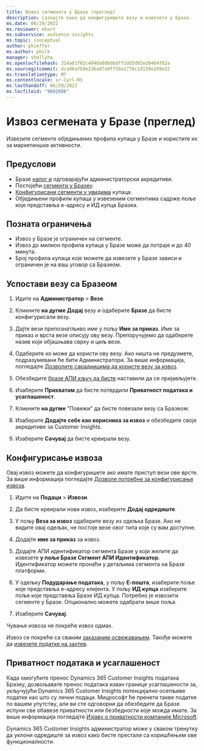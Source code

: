 ```yaml
---
title: Извоз сегмената у Бразе (преглед)
description: Сазнајте како да конфигуришете везу и извезете у Бразе.
ms.date: 06/29/2022
ms.reviewer: mhart
ms.subservice: audience-insights
ms.topic: conceptual
author: pkieffer
ms.author: philk
manager: shellyha
ms.openlocfilehash: 314a61f82c4040a8dbd6dff1dd5d92e20464f82a
ms.sourcegitcommit: dca46afb9e23ba87a0ff59a1776c1d139e209a32
ms.translationtype: MT
ms.contentlocale: sr-Cyrl-RS
ms.lasthandoff: 06/29/2022
ms.locfileid: "9082688"
---
```

# <a name="export-segments-to-braze-preview"></a>Извоз сегмената у Бразе (преглед)

Извезите сегменте обједињених профила купаца у Бразе и користите их за маркетиншке активности.

## <a name="prerequisites"></a>Предуслови

- Бразе [налог и](https://www.braze.com/) одговарајући администраторски акредитиви.
- Постојећи [сегменти у Бразеу](https://www.braze.com/docs/user_guide/engagement_tools/segments/creating_a_segment/).
- [Конфигурисани сегменти у увидима](segments.md) купаца.
- Обједињени профили купаца у извезеним сегментима садрже поље које представља е-адресу и ИД купца Бразеа.

## <a name="known-limitations"></a>Позната ограничења

- Извоз у Бразе је ограничен на сегменте.
- Извоз до милион профила купаца у Бразе може да потраје и до 40 минута.
- Број профила купаца које можете да извезете у Бразе зависи и ограничен је на ваш уговор са Бразеом.

## <a name="set-up-connection-to-braze"></a>Успостави везу са Бразеом

1. Идите на **Администратор** > **Везе**.

1. Кликните **на дугме Додај** везу и одаберите **Бразе** да бисте конфигурисали везу.

1. Дајте вези препознатљиво име у пољу **Име за приказ**. Име за приказ и врста везе описују ову везу. Препоручујемо да одаберете назив који објашњава сврху и циљ везе.

1. Одаберите ко може да користи ову везу. Ако ништа не предузмете, подразумевани ће бити Администратори. За више информација, погледајте [Дозволите сарадницима да користе везу за извоз](connections.md#allow-contributors-to-use-a-connection-for-exports).

1. Обезбедите [бразе АПИ кључ да бисте](https://www.braze.com/docs/api/basics/) наставили да се пријављујете.

1. Изаберите **Прихватам** да бисте потврдили **Приватност података и усаглашеност**.

1. Кликните **на дугме** "Повежи" да бисте повезали везу са Бразеом.

1. Изаберите **Додајте себе као корисника за извоз** и обезбедите своје акредитиве за Customer Insights.

1. Изаберите **Сачувај** да бисте креирали везу.

## <a name="configure-an-export"></a>Конфигурисање извоза

Овај извоз можете да конфигуришете ако имате приступ вези ове врсте. За више информација погледајте [Дозволе потребне за конфигурисање извоза](export-destinations.md#set-up-a-new-export).

1. Идите на **Подаци** > **Извози**.

1. Да бисте креирали нови извоз, изаберите **Додај одредиште**.

1. У пољу **Веза за извоз** одаберите везу из одељка Бразе. Ако не видите овај одељак, не постоје везе овог типа које су вам доступне.  

1. Додајте **име за приказ** за извоз.

1. Додајте АПИ идентификатор сегмента Бразе у који желите да извезете **у поље Бразе Сегмент АПИ Идентификатор**. Идентификатор можете пронаћи у детаљима сегмента на Бразе платформи.

1. У одељку **Подударање података**, у пољу **Е-пошта**, изаберите поље које представља е-адресу клијента. У пољу **ИД купца** изаберите поље које представља Бразе ИД купца. Потребно је извозити сегменте у Бразе. Опционално можете одабрати више поља.

1. Изаберите **Сачувај**.

Чување извоза не покреће извоз одмах.

Извоз се покреће са сваким [заказаним освежавањем](system.md#schedule-tab). Такође можете да [извезете податке на захтев](export-destinations.md#run-exports-on-demand). 


## <a name="data-privacy-and-compliance"></a>Приватност података и усаглашеност

Када омогућите пренос Dynamics 365 Customer Insights података Бразеу, дозвољавате пренос података изван границе усаглашености за, укључујући Dynamics 365 Customer Insights потенцијално осетљиве податке као што су лични подаци. Мицрософт ће пренети такве податке по вашем упутству, али ви сте одговорни да обезбедите да Бразе испуни све обавезе приватности или безбедности које можда имате. За више информација погледајте [Изјаву о приватности компаније Microsoft](https://go.microsoft.com/fwlink/?linkid=396732).

Dynamics 365 Customer Insights администратор може у сваком тренутку да уклони одредиште за извоз како бисте престали са коришћењем ове функционалности.
